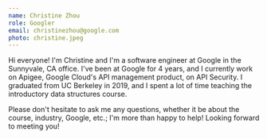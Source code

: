 ```yaml
---
name: Christine Zhou
role: Googler
email: christinezhou@google.com
photo: christine.jpeg
---
```


Hi everyone! I'm Christine and I'm a software engineer at Google in the Sunnyvale, CA office. I've been at Google for 4 years, and I currently work on Apigee, Google Cloud's API management product, on API Security. I graduated from UC Berkeley in 2019, and I spent a lot of time teaching the introductory data structures course.

Please don't hesitate to ask me any questions, whether it be about the course, industry, Google, etc.; I'm more than happy to help! Looking forward to meeting you!